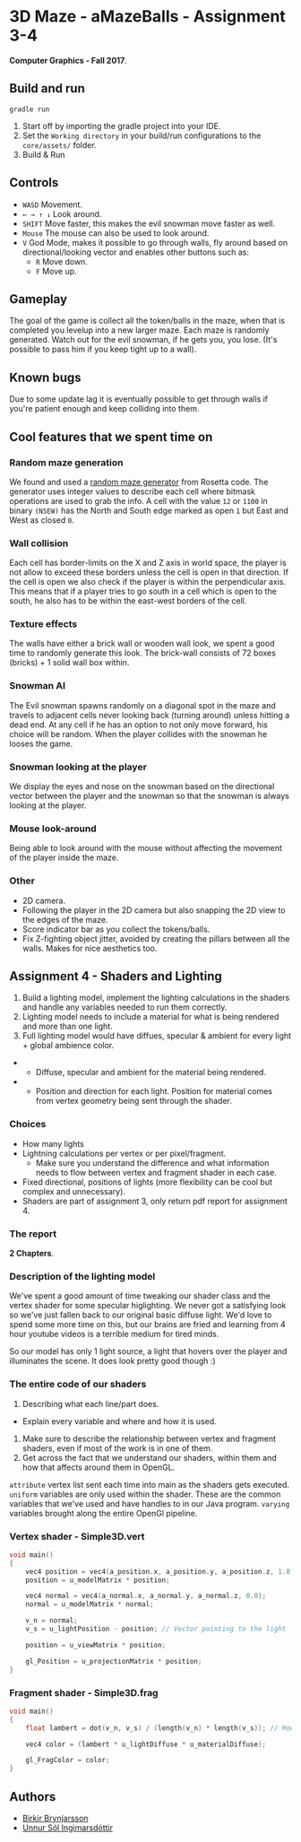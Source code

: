 # 3D Maze - aMazeBalls - Assignment 3-4

**Computer Graphics - Fall 2017**.

## Build and run

`gradle run`

1. Start off by importing the gradle project into your IDE.
1. Set the `Working directory` in your build/run configurations to the `core/assets/` folder.
1. Build & Run

## Controls

- `WASD` Movement.
- `← → ↑ ↓` Look around.
- `SHIFT` Move faster, this makes the evil snowman move faster as well.
- `Mouse` The mouse can also be used to look around.
- `V` God Mode, makes it possible to go through walls, fly around based on directional/looking vector and enables other buttons such as:
  - `R` Move down.
  - `F` Move up.

## Gameplay

The goal of the game is collect all the token/balls in the maze, when that is completed you levelup into a new larger maze.
Each maze is randomly generated.
Watch out for the evil snowman, if he gets you, you lose. (It's possible to pass him if you keep tight up to a wall).

## Known bugs

Due to some update lag it is eventually possible to get through walls if you're patient enough and keep colliding into them.

## Cool features that we spent time on

### Random maze generation

We found and used a [random maze generator](https://rosettacode.org/wiki/Maze_generation#Java) from Rosetta code. The generator uses integer values to describe each cell where bitmask operations are used to grab the info. A cell with the value `12` or `1100` in binary `(NSEW)` has the North and South edge marked as open `1` but East and West as closed `0`.

### Wall collision

Each cell has border-limits on the X and Z axis in world space, the player is not allow to exceed these borders unless the cell is open in that direction. If the cell is open we also check if the player is within the perpendicular axis. This means that if a player tries to go south in a cell which is open to the south, he also has to be within the east-west borders of the cell.

### Texture effects

The walls have either a brick wall or wooden wall look, we spent a good time to randomly generate this look. The brick-wall consists of 72 boxes (bricks) + 1 solid wall box within.

### Snowman AI

The Evil snowman spawns randomly on a diagonal spot in the maze and travels to adjacent cells never looking back (turning around) unless hitting a dead end. At any cell if he has an option to not only move forward, his choice will be random.
When the player collides with the snowman he looses the game.

### Snowman looking at the player

We display the eyes and nose on the snowman based on the directional vector between the player and the snowman so that the snowman is always looking at the player.

### Mouse look-around

Being able to look around with the mouse without affecting the movement of the player inside the maze.

### Other

- 2D camera.
- Following the player in the 2D camera but also snapping the 2D view to the edges of the maze.
- Score indicator bar as you collect the tokens/balls.
- Fix Z-fighting object jitter, avoided by creating the pillars between all the walls. Makes for nice aesthetics too.

## Assignment 4 - Shaders and Lighting

1. Build a lighting model, implement the lighting calculations in the shaders and handle any variables needed to run them correctly.
1. Lighting model needs to include a material for what is being rendered and more than one light.
1. Full lighting model would have diffues, specular & ambient for every light + global ambience color.
  - + Diffuse, specular and ambient for the material being rendered.
  - + Position and direction for each light. Position for material comes from vertex geometry being sent through the shader.

### Choices

- How many lights
- Lightning calculations per vertex or per pixel/fragment.
  - Make sure you understand the difference and what information needs to flow between vertex and fragment shader in each case.
- Fixed directional, positions of lights (more flexibility can be cool but complex and unnecessary).
- Shaders are part of assignment 3, only return pdf report for assignment 4.

### The report

**2 Chapters**.

### Description of the lighting model

We've spent a good amount of time tweaking our shader class and the vertex shader for some specular higlighting. We never got a satisfying look so we've just fallen back to our original basic diffuse light. We'd love to spend some more time on this, but our brains are fried and learning from 4 hour youtube videos is a terrible medium for tired minds.

So our model has only 1 light source, a light that hovers over the player and illuminates the scene. It does look pretty good though :)

### The entire code of our shaders

1. Describing what each line/part does.
- Explain every variable and where and how it is used.
1. Make sure to describe the relationship between vertex and fragment shaders, even if most of the work is in one of them.
1. Get across the fact that we understand our shaders, within them and how that affects around them in OpenGL.

`attribute` vertex list sent each time into main as the shaders gets executed.
`uniform` variables are only used within the shader. These are the common variables that we've used and have handles to in our Java program.
`varying` variables brought along the entire OpenGl pipeline.


### Vertex shader - Simple3D.vert
```c++
void main()
{
    vec4 position = vec4(a_position.x, a_position.y, a_position.z, 1.0);
    position = u_modelMatrix * position;

    vec4 normal = vec4(a_normal.x, a_normal.y, a_normal.z, 0.0);
    normal = u_modelMatrix * normal;

    v_n = normal;
    v_s = u_lightPosition - position; // Vector pointing to the light

    position = u_viewMatrix * position;

    gl_Position = u_projectionMatrix * position;
}
```

### Fragment shader - Simple3D.frag
```c++
void main()
{
    float lambert = dot(v_n, v_s) / (length(v_n) * length(v_s)); // How light hits the objects

    vec4 color = (lambert * u_lightDiffuse * u_materialDiffuse);

    gl_FragColor = color;
}
```

## Authors

- [Birkir Brynjarsson](https://github.com/birkirbrynjarsson/)
- [Unnur Sól Ingimarsdóttir](https://github.com/unnursol/)
